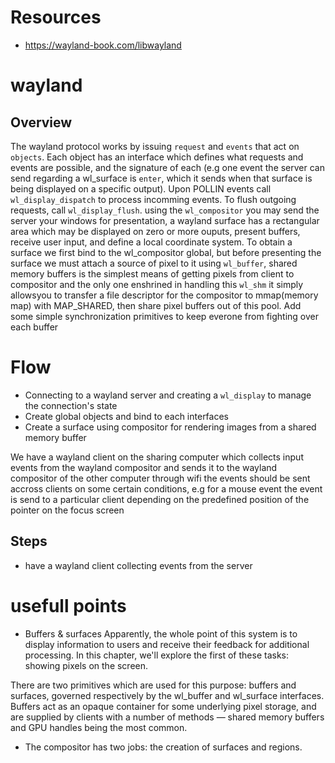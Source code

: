 
# Resources
- https://wayland-book.com/libwayland

# wayland
## Overview
The wayland protocol works by issuing `request` and `events` that act on `objects`. Each object has an interface which defines
what requests and events are possible, and the signature of each (e.g one event the server can send regarding a wl_surface is `enter`, which it sends when that surface is being displayed on a specific output). Upon POLLIN events call `wl_display_dispatch` to process incomming events. To flush outgoing requests, call `wl_display_flush`. using the `wl_compositor` you may send the server your windows for presentation, a wayland surface has a rectangular area which may be displayed on zero or more ouputs, present buffers, receive user input, and define a local coordinate system. To obtain a surface we first bind to the wl_compositor global, but before presenting the surface we must attach a source of pixel to it using `wl_buffer`, shared memory buffers is the simplest means of getting pixels from client to compositor and the only one enshrined in handling this `wl_shm` it simply allowsyou to transfer a file descriptor for the compositor to mmap(memory map) with MAP_SHARED, then share pixel buffers out of this pool. Add some simple synchronization primitives to keep everone from fighting over each buffer






# Flow
- Connecting to a wayland server and creating a `wl_display` to manage the connection's state
- Create global objects and bind to each interfaces
- Create a surface using compositor for rendering images from a shared memory buffer






We have a wayland client on the sharing computer which collects input events from the wayland compositor and sends it to the wayland compositor of the other computer
through wifi
the events should be sent accross clients on some certain conditions, e.g for a mouse event the event is send to a particular client depending on the predefined position of the pointer on the focus screen

## Steps
- have a wayland client collecting events from the server



# usefull points
- Buffers & surfaces
Apparently, the whole point of this system is to display information to users and receive their feedback for additional processing. In this chapter, we'll explore the first of these tasks: showing pixels on the screen.

There are two primitives which are used for this purpose: buffers and surfaces, governed respectively by the wl_buffer and wl_surface interfaces. Buffers act as an opaque container for some underlying pixel storage, and are supplied by clients with a number of methods — shared memory buffers and GPU handles being the most common.

- The compositor has two jobs: the creation of surfaces and regions.